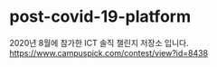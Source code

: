# post-covid-19-platform
2020년 8월에 참가한 ICT 솔직 챌린지 저장소 입니다. https://www.campuspick.com/contest/view?id=8438
